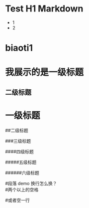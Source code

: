 # Test H1 Markdown
- 1
- 2

 biaoti1
 =======
 
 
 我展示的是一级标题
 ============
 
 二级标题
 -------
 
 # 一级标题
 
 ##二级标题
 
 ###三级标题
 
 ####四级标题
 
 #####五级标题
 
 ######六级标题
 
 #段落  demo  换行怎么换？   
 #两个以上的空格    
 
 #或者空一行